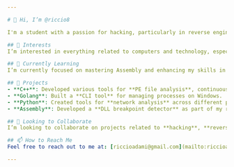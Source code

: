 ```yaml
---

# 👋 Hi, I’m @riccio8

I'm a student with a passion for hacking, particularly in reverse engineering. I learn quickly and am currently mastering Assembly language. C++, Python, and Go (Golang) are my main programming languages. I'm also improving my basic **Arduino** skills. While I have some experience with **Unity**, I’m not particularly passionate about game development but have a solid understanding of the basics.

## 👀 Interests
I’m interested in everything related to computers and technology, especially low-level programming, cybersecurity, and Windows API development.

## 🌱 Currently Learning
I’m currently focused on mastering Assembly and enhancing my skills in C++, specifically building tools using **Windows APIs** and working hard on programs for **PE file analysis**.

## 💼 Projects
- **C++**: Developed various tools for **PE file analysis**, continuously improving and adding new features.
- **Golang**: Built a **CLI tool** for managing processes on Windows.
- **Python**: Created tools for **network analysis** across different protocols.
- **Assembly**: Developed a **DLL breakpoint detector** as part of my reverse engineering studies.

## 💞️ Looking to Collaborate
I’m looking to collaborate on projects related to **hacking**, **reverse engineering**, **malware analysis**, or other low-level programming and cybersecurity endeavors.

## 📫 How to Reach Me
Feel free to reach out to me at: [riccioadami@gmail.com](mailto:riccioadami@gmail.com)

---
```


